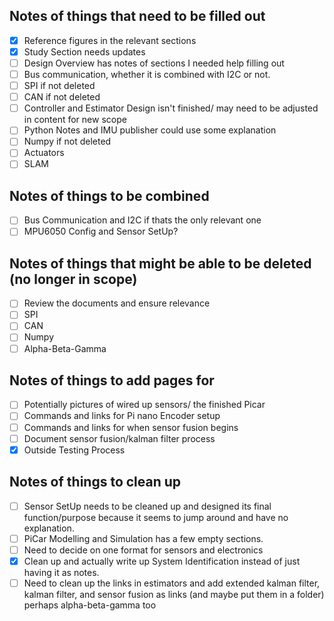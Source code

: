 
## Notes of things that need to be filled out
- [x] Reference figures in the relevant sections
- [x] Study Section needs updates
- [ ] Design Overview has notes of sections I needed help filling out
- [ ] Bus communication, whether it is combined with I2C or not.
- [ ] SPI if not deleted
- [ ] CAN if not deleted
- [ ] Controller and Estimator Design isn't finished/ may need to be adjusted in content for new scope
- [ ] Python Notes and IMU publisher could use some explanation
- [ ] Numpy if not deleted
- [ ] Actuators
- [ ] SLAM

## Notes of things to be combined
- [ ] Bus Communication and I2C if thats the only relevant one
- [ ] MPU6050 Config and Sensor SetUp?

## Notes of things that might be able to be deleted (no longer in scope)
- [ ] Review the documents and ensure relevance
- [ ] SPI
- [ ] CAN
- [ ] Numpy
- [ ] Alpha-Beta-Gamma 

## Notes of things to add pages for
- [ ] Potentially pictures of wired up sensors/ the finished Picar
- [ ] Commands and links for Pi nano Encoder setup
- [ ] Commands and links for when sensor fusion begins
- [ ] Document sensor fusion/kalman filter process
- [x] Outside Testing Process

## Notes of things to clean up
- [ ] Sensor SetUp needs to be cleaned up and designed its final function/purpose because it seems to jump around and have no explanation.
- [ ] PiCar Modelling and Simulation has a few empty sections.
- [ ] Need to decide on one format for sensors and electronics
- [x] Clean up and actually write up System Identification instead of just having it as notes.
- [ ] Need to clean up the links in estimators and add extended kalman filter, kalman filter, and sensor fusion as links (and maybe put them in a folder) perhaps alpha-beta-gamma too
